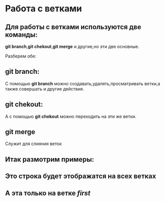 # Работа с ветками

## Для работы с ветками используются две команды:
__git branch__,__git chekout__,__git merge__ и другие,но эти две основные.

Разберем обе:

## __git branch__:
С помощью __git branch__ можно создавать,удалять,просматривать ветки,а также совершать и другие действия.

## __git chekout__:
А с помощью __git chekout__ можно переходить на эти же ветки.

## __git merge__
Служит для слияния веток

## Итак размотрим примеры:

## Это строка будет этображатся на всех ветках

## А эта только на ветке *first*
